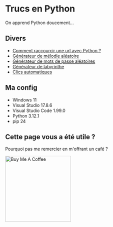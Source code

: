 # Trucs en Python

On apprend Python doucement...

## Divers

* [Comment raccourcir une url avec Python ?](https://github.com/AlexisAmand/python/blob/master/Divers/pyshort.py)
* [Générateur de mélodie aléatoire](https://github.com/AlexisAmand/python/blob/master/Divers/generator.py)
* [Générateur de mots de passe aléatoires](https://github.com/AlexisAmand/python/blob/master/Divers/password-generator.py)
* [Générateur de labyrinthe](https://github.com/AlexisAmand/python/blob/master/Divers/pylaby.py)
* [Clics automatiques](https://github.com/AlexisAmand/python/blob/master/Divers/autoclic.py)

##  Ma config

* Windows 11
* Visual Studio 17.8.6 
* Visual Studio Code 1.99.0
* Python 3.12.1
* pip 24

## Cette page vous a été utile ?
Pourquoi pas me remercier en m'offrant un café ?

<a href="https://www.buymeacoffee.com/alexisamand" target="_blank"><img src="https://cdn.buymeacoffee.com/buttons/v2/default-blue.png" alt="Buy Me A Coffee" width="210" ></a>





